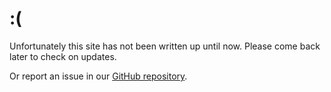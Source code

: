 ﻿# :(

Unfortunately this site has not been written up until now. Please come back later to check on updates.

Or report an issue in our [GitHub repository](https://github.com/DavidVollmers/Comfyg/issues/new).
